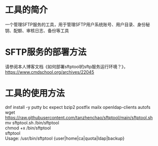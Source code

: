 # 工具的简介
一个管理SFTP服务的工具，用于管理SFTP用户系统账号、用户目录、身份秘钥、配额、审核日志、备份等工具

# SFTP服务的部署方法
请参阅本人博客文档《如何部署sftptool的sftp服务运行环境？》，https://www.cmdschool.org/archives/22045

# 工具的使用方法
dnf install -y putty bc expect bzip2 postfix mailx openldap-clients autofs  
wget https://raw.githubusercontent.com/tanzhenchao/sftptool/main/sftptool.sh  
mv sftptool.sh /bin/sftptool  
chmod +x /bin/sftptool  
sftptool  
Usage: /usr/bin/sftptool {user|home|ca|quota|ldap|backup}
